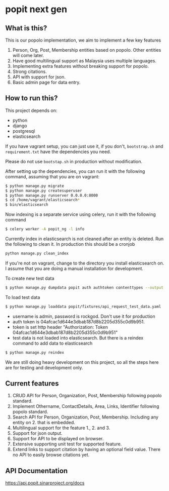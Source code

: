 # popit next gen

## What is this?

This is our popolo implementation, we aim to implement a few key features

1. Person, Org, Post, Membership entities based on popolo. Other entities will come later. 
2. Have good multilingual support as Malaysia uses multiple languages.
3. Implementing extra features without breaking support for popolo.
4. Strong citations.
5. API with support for json.
6. Basic admin page for data entry. 

## How to run this?

This project depends on:

* python
* django
* postgresql
* elasticsearch

If you have vagrant setup, you can just use it, if you don't, `bootstrap.sh` and `requirement.txt` have the dependencies you need. 

Please do not use `bootstap.sh` in production without modification. 

After setting up the dependencies, you can run it with the following command, assuming that you are on vagrant:

```sh
$ python manage.py migrate
$ python manage.py createsuperuser
$ python manage.py runserver 0.0.0.0:8000
$ cd /home/vagrant/elasticsearch*
$ bin/elasticsearch
```

Now indexing is a separate service using celery, run it with the following command

```sh
$ celery worker -A popit_ng -l info
```

Currently index in elasticsearch is not cleaned after an entity is deleted. Run the following to clean it. 
 In production this should be a cronjob

```sh
python manage.py clean_index
```

If you're not on vagrant, change to the directory you install elasticsearch on. I assume that you are doing a manual installation
for development.

To create new test data

```sh
$ python manage.py dumpdata popit auth authtoken contenttypes --output popit/fixtures/api_request_test_data.yaml --format yaml --natural-foreign --natural-primary
```

To load test data

```sh
$ python manage.py loaddata popit/fixtures/api_request_test_data.yaml
```

* username is admin, password is rockgod. Don't use it for production
* auth token is 04afcac1d644e3dbab187d8b2205d355c0d9b951.
* token is set http header "Authorization: Token 04afcac1d644e3dbab187d8b2205d355c0d9b951"
* test data is not loaded into elasticsearch. But there is a reindex command to add data to elasticsearch

```sh
$ python manage.py reindex
```

We are still doing heavy development on this project, so all the steps here are for testing and development only.

## Current features
1. CRUD API for Person, Organization, Post, Membership following popolo standard.
2. Implement Othername, ContactDetails, Area, Links, Identifier following popolo standard.
3. Search API for Person, Organization, Post, Membership. Including any entity on 2. that is embedded. 
4. Multilingual support for the feature 1., 2. and 3.
5. Support for json output.
6. Support for API to be displayed on browser.
7. Extensive supporting unit test for supported feature.
8. Extend links to support citation by having an optional field value. There no API to easily browse citations yet.

## API Documentation

https://api.popit.sinarproject.org/docs
